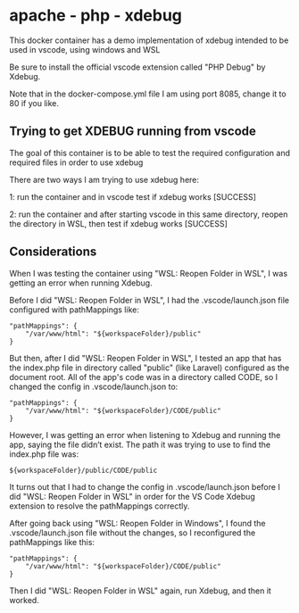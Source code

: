 # apache - php - xdebug

This docker container has a demo implementation of xdebug intended to be used in vscode, using windows and WSL

Be sure to install the official vscode extension called "PHP Debug" by Xdebug.

Note that in the docker-compose.yml file I am using port 8085, change it to 80 if you like.

## Trying to get XDEBUG running from vscode

The goal of this container is to be able to test the required configuration and required files in order to use xdebug

There are two ways I am trying to use xdebug here:

1: run the container and in vscode test if xdebug works [SUCCESS]

2: run the container and after starting vscode in this same directory, reopen the directory in WSL, then test if xdebug works [SUCCESS]

## Considerations

When I was testing the container using "WSL: Reopen Folder in WSL", I was getting an error when running Xdebug.

Before I did "WSL: Reopen Folder in WSL", I had the .vscode/launch.json file configured with pathMappings like:

```
"pathMappings": {
    "/var/www/html": "${workspaceFolder}/public"
}
```

But then, after I did "WSL: Reopen Folder in WSL", I tested an app that has the index.php file in directory called "public" (like Laravel) configured as the document root. All of the app's code was in a directory called CODE, so I changed the config in .vscode/launch.json to:

```
"pathMappings": {
    "/var/www/html": "${workspaceFolder}/CODE/public"
}
```

However, I was getting an error when listening to Xdebug and running the app, saying the file didn’t exist. The path it was trying to use to find the index.php file was:

```
${workspaceFolder}/public/CODE/public
```

It turns out that I had to change the config in .vscode/launch.json before I did "WSL: Reopen Folder in WSL" in order for the VS Code Xdebug extension to resolve the pathMappings correctly.

After going back using "WSL: Reopen Folder in Windows", I found the .vscode/launch.json file without the changes, so I reconfigured the pathMappings like this:

```
"pathMappings": {
    "/var/www/html": "${workspaceFolder}/CODE/public"
}
```

Then I did "WSL: Reopen Folder in WSL" again, run Xdebug, and then it worked.
